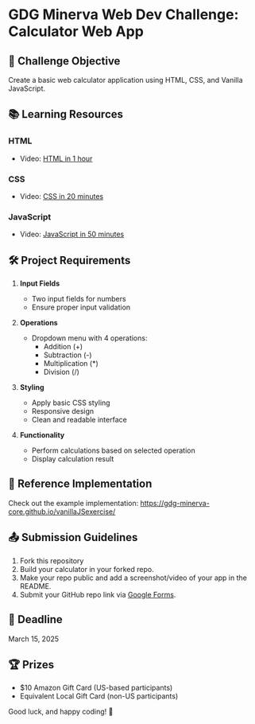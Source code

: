 # GDG Minerva Web Dev Challenge: Calculator Web App

## 🎯 Challenge Objective
Create a basic web calculator application using HTML, CSS, and Vanilla JavaScript.

## 📚 Learning Resources
### HTML
- Video: [HTML in 1 hour](https://youtu.be/HD13eq_Pmp8?si=ocJFgu20XY_GP4oJ)

### CSS
- Video: [CSS in 20 minutes](https://youtu.be/1PnVor36_40?si=VOnigbr5RMpC3eU_)

### JavaScript
- Video: [JavaScript in 50 minutes](https://youtu.be/W6NZfCO5SIk?si=ZHHjbCrJHJ0pIAhd)

## 🛠 Project Requirements
1. **Input Fields**
   - Two input fields for numbers
   - Ensure proper input validation

2. **Operations**
   - Dropdown menu with 4 operations:
     * Addition (+)
     * Subtraction (-)
     * Multiplication (*)
     * Division (/)

3. **Styling**
   - Apply basic CSS styling
   - Responsive design
   - Clean and readable interface

4. **Functionality**
   - Perform calculations based on selected operation
   - Display calculation result

## 🌟 Reference Implementation
Check out the example implementation:
https://gdg-minerva-core.github.io/vanillaJSexercise/

## 📤 Submission Guidelines
1. Fork this repository
2. Build your calculator in your forked repo.
3. Make your repo public and add a screenshot/video of your app in the README.
4. Submit your GitHub repo link via [Google Forms](https://forms.gle/nSnWdMiZ9go8BmG56).


## 📅 Deadline
March 15, 2025

## 🏆 Prizes
- $10 Amazon Gift Card (US-based participants)
- Equivalent Local Gift Card (non-US participants)

Good luck, and happy coding! 🚀
